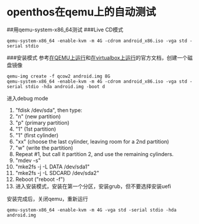 # openthos在qemu上的自动测试
##用qemu-system-x86_64测试
###Live CD模式
```
qemu-system-x86_64 -enable-kvm -m 4G -cdrom android_x86.iso -vga std -serial stdio
```
###安装模式
参考[在QEMU上运行](http://www.android-x86.org/documents/qemuhowto)和[在virtualbox上运行](http://www.android-x86.org/documents/virtualboxhowto#Advanced)的官方文档，创建一个磁盘镜像
```
qemu-img create -f qcow2 android.img 8G
qemu-system-x86_64 -enable-kvm -m 4G -cdrom android_x86.iso -vga std -serial stdio -hda android.img -boot d
```
进入debug mode  

1. "fdisk /dev/sda", then type:
 1. "n" (new partition)  
 2. "p" (primary partition)  
 3. "1" (1st partition)  
 4. "1" (first cylinder)  
 5. "xx" (choose the last cylinder, leaving room for a 2nd partition)  
 6. "w" (write the partition)  
2. Repeat #1, but call it partition 2, and use the remaining cylinders.
3. "mdev -s"  
4. "mke2fs -j -L DATA /dev/sda1"  
5. "mke2fs -j -L SDCARD /dev/sda2"  
6. Reboot ("reboot -f")  
7. 进入安装模式，安装在第一个分区，安装grub，但不要选择安装uefi  

安装完成后，关闭qemu，重新运行
```
qemu-system-x86_64 -enable-kvm -m 4G -vga std -serial stdio -hda android.img
```

